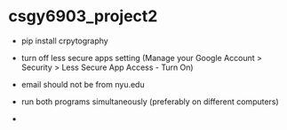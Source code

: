 # csgy6903_project2

- pip install crpytography

- turn off less secure apps setting (Manage your Google Account > Security > Less Secure App Access - Turn On)

- email should not be from nyu.edu

- run both programs simultaneously (preferably on different computers)

- 
